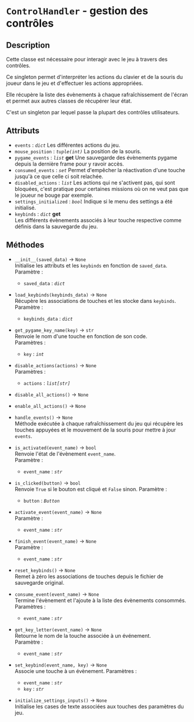 # `ControlHandler` - gestion des contrôles
## Description
Cette classe est nécessaire pour interagir avec le jeu à travers des contrôles.

Ce singleton permet d'interpréter les actions du clavier et de la souris du joueur dans le jeu et d'effectuer les actions appropriées.

Elle récupère la liste des évènements à chaque rafraîchissement de l'écran et permet aux autres classes de récupérer leur état.

C'est un singleton par lequel passe la plupart des contrôles utilisateurs.

## Attributs
- `events` : *`dict`*
  Les différentes actions du jeu.
- `mouse_position` : *`tuple(int)`*
  La position de la souris.
- `pygame_events` : *`list`* **get**
  Une sauvegarde des évènements pygame depuis la dernière frame pour y ravoir accès.
- `consumed_events` : *`set`*
  Permet d'empêcher la réactivation d'une touche jusqu'à ce que celle ci soit relachée.
- `disabled_actions` : *`list`*
  Les actions qui ne s'activent pas, qui sont bloquées, c'est pratique pour certaines missions où on ne veut pas que le joueur ne bouge par exemple.
- `settings_initialized` : *`bool`*
  Indique si le menu des settings a été initialisé.
- `keybinds` : *`dict`* **get** \
  Les différents évènements associés à leur touche respective comme définis dans la sauvegarde du jeu.

## Méthodes
- `__init__(saved_data)` &rarr; `None` \
  Initialise les attributs et les `keybinds` en fonction de `saved_data`. \
  Paramètre :
  * `saved_data` : *`dict`*

- `load_keybinds(keybinds_data)` &rarr; `None` \
  Récupère les associations de touches et les stocke dans `keybinds`. \
  Paramètre :
  * `keybinds_data` : *`dict`*

- `get_pygame_key_name(key)` &rarr; `str` \
  Renvoie le nom d'une touche en fonction de son code. \
  Paramètres :
  * `key` : *`int`*

- `disable_actions(actions)` &rarr; `None` \
  Paramètres :
  * `actions` : *`list[str]`*

- `disable_all_actions()` &rarr; `None`
- `enable_all_actions()` &rarr; `None`

- `handle_events()` &rarr; `None` \
  Méthode exécutée à chaque rafraîchissement du jeu qui récupère les touches appuyées et le mouvement de la souris pour 
  mettre à jour `events`.

- `is_activated(event_name)` &rarr; `bool` \
  Renvoie l'état de l'évènement `event_name`. \
  Paramètre :
  * `event_name` : *`str`*

- `is_clicked(button)` &rarr; `bool` \
  Renvoie `True` si le bouton est cliqué et `False` sinon.
  Paramètre :
  * `button` : *`Button`*

- `activate_event(event_name)` &rarr; `None` \
  Paramètre :
  * `event_name` : *`str`*

- `finish_event(event_name)` &rarr; `None` \
  Paramètre :
  * `event_name` : *`str`*

- `reset_keybinds()` &rarr; `None` \
  Remet à zéro les associations de touches depuis le fichier de sauvegarde original.

- `consume_event(event_name)` &rarr; `None` \
  Termine l'évènement et l'ajoute à la liste des évènements consommés. \
  Paramètres :
  * `event_name` : *`str`*

- `get_key_letter(event_name)` &rarr; `None` \
  Retourne le nom de la touche associée à un événement. \
  Paramètre :
  * `event_name` : *`str`*

- `set_keybind(event_name, key)` &rarr; `None` \
  Associe une touche à un évènement.
  Paramètres :
  * `event_name` : *`str`*
  * `key` : *`str`*

- `initialize_settings_inputs()` &rarr; `None` \
  Initialise les cases de texte associées aux touches des paramètres du jeu.
